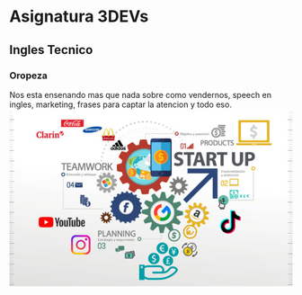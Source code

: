 # Asignatura 3DEVs
## Ingles Tecnico
### Oropeza
Nos esta ensenando mas que nada sobre como vendernos, speech en ingles, marketing, frases para captar la atencion y todo eso.
![Mi foto](../assets/marketing.jpg)
